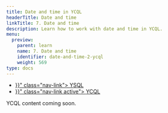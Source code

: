 ```yaml
---
title: Date and time in YCQL
headerTitle: Date and time
linkTitle: 7. Date and time
description: Learn how to work with date and time in YCQL.
menu:
  preview:
    parent: learn
    name: 7. Date and time
    identifier: date-and-time-2-ycql
    weight: 569
type: docs
---
```


<ul class="nav nav-tabs-alt nav-tabs-yb">

  <li >
    <a href="{{< relref "./date-and-time-ysql.md" >}}" class="nav-link">
      <i class="icon-postgres" aria-hidden="true"></i>
      YSQL
    </a>
  </li>

  <li >
    <a href="{{< relref "./date-and-time-ysql.md" >}}" class="nav-link active">
      <i class="icon-cassandra" aria-hidden="true"></i>
      YCQL
    </a>
  </li>

</ul>

YCQL content coming soon.
